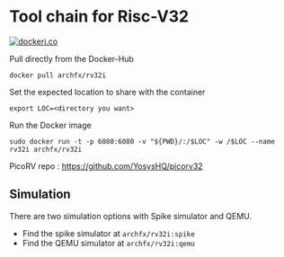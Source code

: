 # Tool chain for Risc-V32


[![dockeri.co](https://dockerico.blankenship.io/image/archfx/rv32i)](https://hub.docker.com/r/archfx/rv32i)

Pull directly from the Docker-Hub
```shell
docker pull archfx/rv32i
```
Set the expected location to share with the container
```shell
export LOC=<directory you want>
```

Run the Docker image
```shell
sudo docker run -t -p 6080:6080 -v "${PWD}/:/$LOC" -w /$LOC --name rv32i archfx/rv32i
```

PicoRV repo : https://github.com/YosysHQ/picorv32


## Simulation

There are two simulation options with Spike simulator and QEMU.

- Find the spike simulator at `archfx/rv32i:spike`
- Find the QEMU simulator at `archfx/rv32i:qemu`
